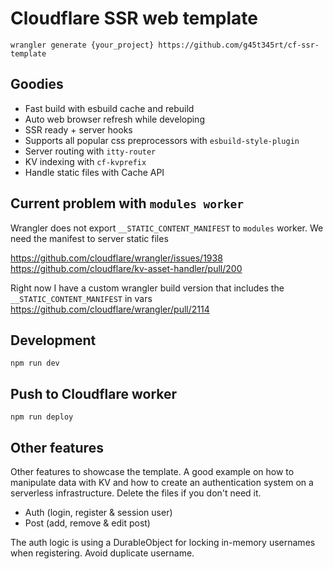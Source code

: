 # Cloudflare SSR web template

```console
wrangler generate {your_project} https://github.com/g45t345rt/cf-ssr-template
```

## Goodies

- Fast build with esbuild cache and rebuild
- Auto web browser refresh while developing
- SSR ready + server hooks
- Supports all popular css preprocessors with `esbuild-style-plugin`
- Server routing with `itty-router`
- KV indexing with `cf-kvprefix`
- Handle static files with Cache API

## Current problem with `modules worker`

Wrangler does not export `__STATIC_CONTENT_MANIFEST` to `modules` worker.
We need the manifest to server static files

<https://github.com/cloudflare/wrangler/issues/1938>  
<https://github.com/cloudflare/kv-asset-handler/pull/200>  

Right now I have a custom wrangler build version that includes the `__STATIC_CONTENT_MANIFEST` in vars
<https://github.com/cloudflare/wrangler/pull/2114>

## Development

`npm run dev`

## Push to Cloudflare worker

`npm run deploy`

## Other features

Other features to showcase the template. A good example on how to manipulate data with KV and how to create an authentication system on a serverless infrastructure. Delete the files if you don't need it.

- Auth (login, register & session user)
- Post (add, remove & edit post)

The auth logic is using a DurableObject for locking in-memory usernames when registering. Avoid duplicate username.
